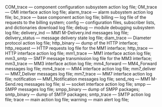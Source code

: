 COM_trace — component configuration subsystem action log file;
OM_trace — OMI interface action log file;
alarm_trace — alarm subsystem action log file;
bc_trace — base component action log file;
billing — log file of the requests to the billing system;
config — configuration files, subscriber lists, and dictionaries download log file;
debug — module debugging subsystem log file;
delivery_ind — MM1 M-Delivery.ind messages log file;
delivery_status — message delivery state log file;
diam_trace — Diameter protocol action log file;
http_binary — dump of the HTTP interface;
http_request — HTTP requests log file for the MM1 interface;
http_trace — HTTP interface action log file;
mm1_trace — MM1 interface action log file;
mm3_smtp — SMTP message transmission log file for the MM3 interface;
mm3_trace — MM3 interface action log file;
mm4_forward — MM4_Forward messages log file;
mm4_trace — MM4 interface action log file;
mm7_deliver — MM7_Deliver messages log file;
mm7_trace — MM7 interface action log file;
notification — MM1_Notification messages log file;
send_req — MM1 M-Send.req messages log file;
si — socket interface action log file;
smpp — SMPP messages log file;
smpp_binary — dump of SMPP packages;
smtp_binary — dump of SMTP packages;
smtp_trace — SMTP action log file;
trace — main action log file;
warning — main alert log file;
